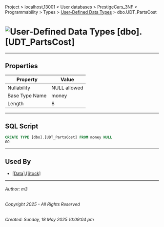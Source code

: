 #### 

[Project](../../../../../../index.md) > [localhost,13001](../../../../../index.md) > [User databases](../../../../index.md) > [PrestigeCars_3NF](../../../index.md) > Programmability > Types > [User-Defined Data Types](User-Defined_Data_Types.md) > dbo.UDT_PartsCost

# ![User-Defined Data Types](../../../../../../Images/UserDefinedDataType32.png) [dbo].[UDT_PartsCost]

---

## <a name="#properties"></a>Properties

| Property | Value |
|---|---|
| Nullability | NULL allowed |
| Base Type Name | money |
| Length | 8 |


---

## <a name="#sqlscript"></a>SQL Script

```sql
CREATE TYPE [dbo].[UDT_PartsCost] FROM money NULL
GO

```


---

## <a name="#usedby"></a>Used By

* [[Data].[Stock]](../../../Tables/Data_Stock.md)


---

###### Author:  m3

###### Copyright 2025 - All Rights Reserved

###### Created: Sunday, 18 May 2025 10:09:04 pm


